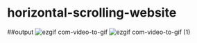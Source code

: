 # horizontal-scrolling-website
##output
![ezgif com-video-to-gif](https://github.com/ahkamboh/horizontal-scrolling-website/assets/123060177/f4bad09f-b72c-4efc-b9a5-5b56f39330ea)
![ezgif com-video-to-gif (1)](https://github.com/ahkamboh/horizontal-scrolling-website/assets/123060177/57d8f1b9-49ce-4247-8ca7-4cb5752c0d63)
